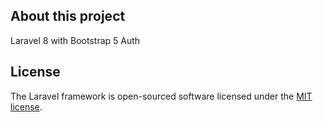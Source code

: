 ## About this project

Laravel 8 with Bootstrap 5 Auth

## License

The Laravel framework is open-sourced software licensed under the [MIT license](https://opensource.org/licenses/MIT).
